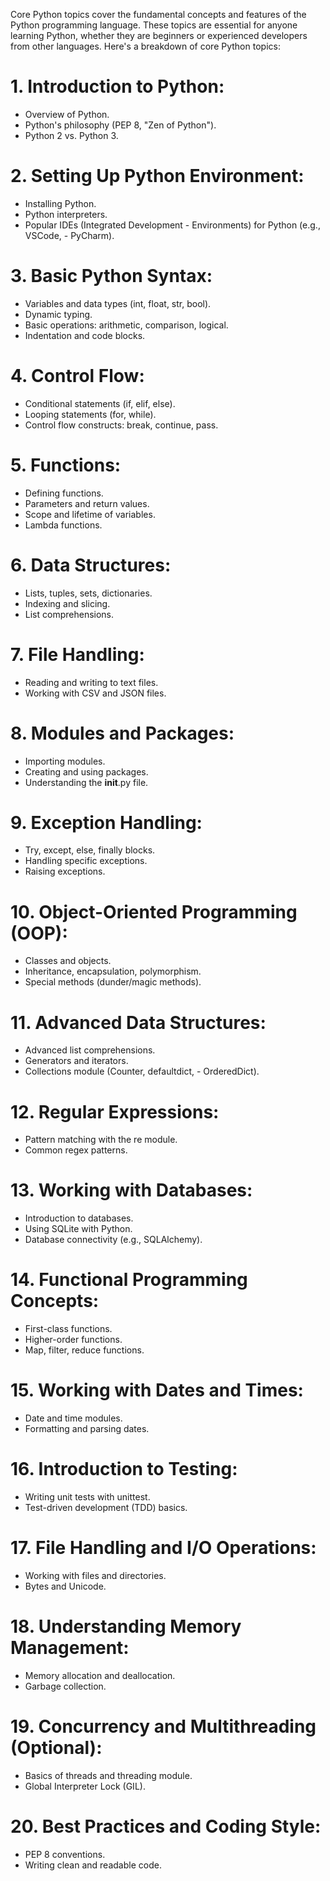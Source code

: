 Core Python topics cover the fundamental concepts and features of the Python programming language. These topics are essential for anyone learning Python, whether they are beginners or experienced developers from other languages. Here's a breakdown of core Python topics:

# 1. Introduction to Python:

- Overview of Python.
- Python's philosophy (PEP 8, "Zen of Python").
- Python 2 vs. Python 3.

# 2. Setting Up Python Environment:

- Installing Python.
- Python interpreters.
- Popular IDEs (Integrated Development - Environments) for Python (e.g., VSCode, - PyCharm).

# 3. Basic Python Syntax:

- Variables and data types (int, float, str, bool).
- Dynamic typing.
- Basic operations: arithmetic, comparison, logical.
- Indentation and code blocks.

# 4. Control Flow:

- Conditional statements (if, elif, else).
- Looping statements (for, while).
- Control flow constructs: break, continue, pass.

# 5. Functions:
- Defining functions.
- Parameters and return values.
- Scope and lifetime of variables.
- Lambda functions.

# 6. Data Structures:

- Lists, tuples, sets, dictionaries.
- Indexing and slicing.
- List comprehensions.

# 7. File Handling:

- Reading and writing to text files.
- Working with CSV and JSON files.

# 8. Modules and Packages:

- Importing modules.
- Creating and using packages.
- Understanding the __init__.py file.

# 9. Exception Handling:
- Try, except, else, finally blocks.
- Handling specific exceptions.
- Raising exceptions.

# 10. Object-Oriented Programming (OOP):

- Classes and objects.
- Inheritance, encapsulation, polymorphism.
- Special methods (dunder/magic methods).

# 11. Advanced Data Structures:

- Advanced list comprehensions.
- Generators and iterators.
- Collections module (Counter, defaultdict, - OrderedDict).

# 12. Regular Expressions:

- Pattern matching with the re module.
- Common regex patterns.

# 13. Working with Databases:

- Introduction to databases.
- Using SQLite with Python.
- Database connectivity (e.g., SQLAlchemy).

# 14. Functional Programming Concepts:

- First-class functions.
- Higher-order functions.
- Map, filter, reduce functions.

# 15. Working with Dates and Times:

- Date and time modules.
- Formatting and parsing dates.

# 16. Introduction to Testing:

- Writing unit tests with unittest.
- Test-driven development (TDD) basics.

# 17. File Handling and I/O Operations:

- Working with files and directories.
- Bytes and Unicode.

# 18. Understanding Memory Management:

- Memory allocation and deallocation.
- Garbage collection.

# 19. Concurrency and Multithreading (Optional):

- Basics of threads and threading module.
- Global Interpreter Lock (GIL).

# 20. Best Practices and Coding Style:

- PEP 8 conventions.
- Writing clean and readable code.